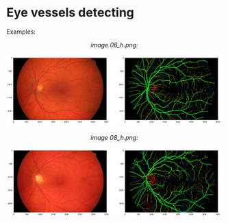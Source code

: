 # Eye vessels detecting

Examples:</br>
<p align="center">
<i>image 06_h.png:</i></br></br>
<img width="750" src="results/06_h.PNG"> 
</br></br>
<i>image 08_h.png:</i></br></br>
<img width="750" src="results/08_h.PNG">
</p>
